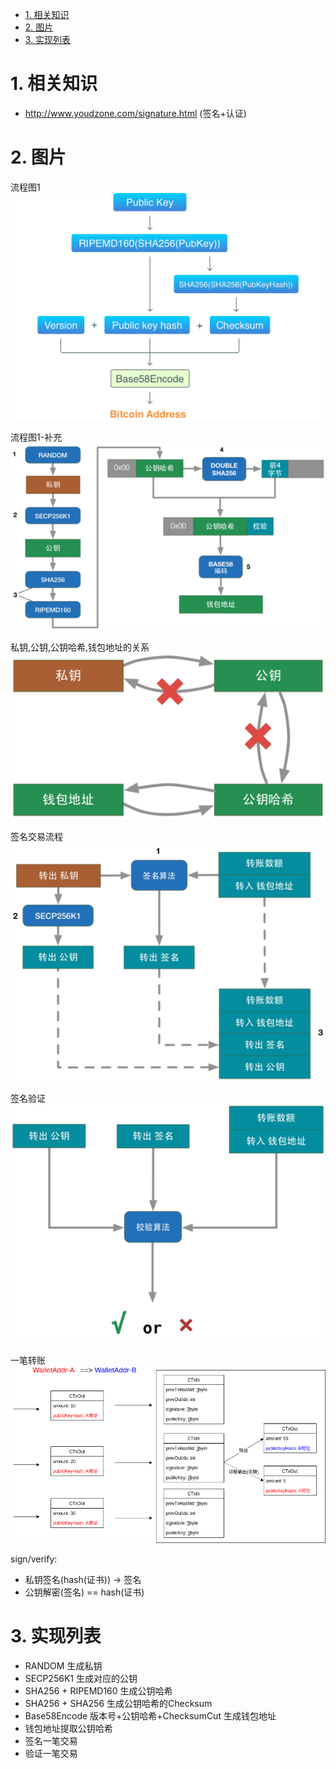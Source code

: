 <!-- TOC -->

- [1. 相关知识](#1-相关知识)
- [2. 图片](#2-图片)
- [3. 实现列表](#3-实现列表)

<!-- /TOC -->

<a id="markdown-1-相关知识" name="1-相关知识"></a>
# 1. 相关知识

* http://www.youdzone.com/signature.html (签名+认证)

<a id="markdown-2-图片" name="2-图片"></a>
# 2. 图片

流程图1  
![](./pic/address-generation-scheme.png)

流程图1-补充  
![](./pic/address-generation-extra.png)

私钥,公钥,公钥哈希,钱包地址的关系  
![](./pic/relation.png)

签名交易流程  
![](./pic/sign_workflow.png)

签名验证  
![](./pic/sign_verify.png)

一笔转账  
![](./pic/transfer_confirm.png)



sign/verify:  
* 私钥签名(hash(证书)) -> 签名
* 公钥解密(签名) == hash(证书)


<a id="markdown-3-实现列表" name="3-实现列表"></a>
# 3. 实现列表
* RANDOM 生成私钥
* SECP256K1 生成对应的公钥
* SHA256 + RIPEMD160 生成公钥哈希
* SHA256 + SHA256 生成公钥哈希的Checksum
* Base58Encode 版本号+公钥哈希+ChecksumCut 生成钱包地址
* 钱包地址提取公钥哈希
* 签名一笔交易
* 验证一笔交易
 